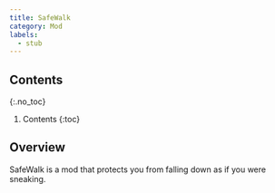 ```yaml
---
title: SafeWalk
category: Mod
labels:
  - stub
---
```

## Contents
{:.no_toc}
1. Contents
{:toc}

## Overview
SafeWalk is a mod that protects you from falling down as if you were sneaking.
